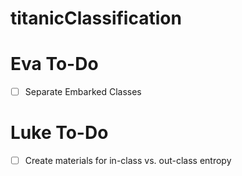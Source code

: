 # titanicClassification

# Eva To-Do
- [ ] Separate Embarked Classes 

# Luke To-Do
- [ ] Create materials for in-class vs. out-class entropy